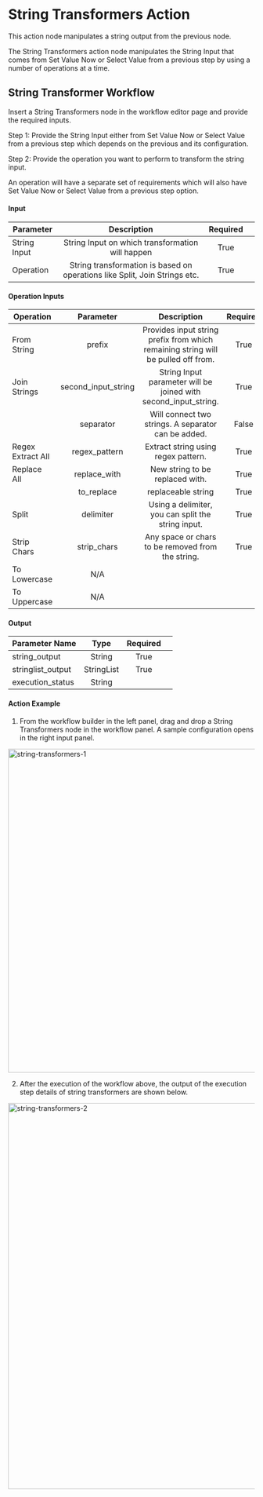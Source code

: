 # String Transformers Action  

This action node manipulates a string output from the previous node. 

The String Transformers action node manipulates the String Input that comes from Set Value Now or Select Value from a previous step by using a number of operations at a time. 

## String Transformer Workflow 

Insert a String Transformers node in the workflow editor page and provide the required inputs. 

Step 1: Provide the String Input either from Set Value Now or Select Value from a previous step which depends on the previous and its configuration. 

Step 2: Provide the operation you want to perform to transform the string input.  

An operation will have a separate set of requirements which will also have Set Value Now or Select Value from a previous step option.  

#### Input 

|       Parameter     |                                     Description                                 |      Required  |   |
|---------------------|:-------------------------------------------------------------------------------:|:--------------:|---|
|       String Input  |     String Input on which transformation will happen                            |     True       |   |
|      Operation      |     String transformation is based on operations like Split, Join Strings etc.  |     True       |   |

#### Operation Inputs 

|       Operation         |           Parameter      |                                         Description                                     |      Required  |   |
|-------------------------|:------------------------:|:---------------------------------------------------------------------------------------:|:--------------:|---|
|      From String        |     prefix               |     Provides input string prefix from which remaining string will be pulled off from.   |     True       |   |
|      Join Strings       |     second_input_string  |     String Input parameter will be joined with second_input_string.                     |     True       |   |
|                         |     separator            |     Will connect two strings. A separator can be added.                                 |     False      |   |
|      Regex Extract All  |     regex_pattern        |     Extract string using regex pattern.                                                 |     True       |   |
|      Replace All        |     replace_with         |     New string to be replaced with.                                                     |     True       |   |
|                         |     to_replace           |     replaceable string                                                                  |     True       |   |
|      Split              |     delimiter            |     Using a delimiter, you can split the string input.                                  |     True       |   |
|      Strip Chars        |     strip_chars          |     Any space or chars to be removed from the string.                                   |     True       |   |
|      To Lowercase       |     N/A                  |                                                                                         |                |   |
|      To Uppercase       |     N/A                  |                                                                                         |                |   |

#### Output

|       Parameter Name    |         Type    |      Required  |   |
|-------------------------|:---------------:|:--------------:|---|
|      string_output      |     String      |     True       |   |
|      stringlist_output  |     StringList  |     True       |   |
|      execution_status   |     String      |                |   |

#### Action Example 

1. From the workflow builder in the left panel, drag and drop a String Transformers node in the workflow panel. A sample configuration opens in the right input panel. 

<img width="660" alt="string-transformers-1" src="https://github.com/spotinst/help/assets/106514736/710a2b24-55fb-4382-af97-67ddbefa79a0">


2. After the execution of the workflow above, the output of the execution step details of string transformers are shown below.  

<img width="787" alt="string-transformers-2" src="https://github.com/spotinst/help/assets/106514736/9d893bc7-1434-44de-b09e-b195d616ca95">

 

 
